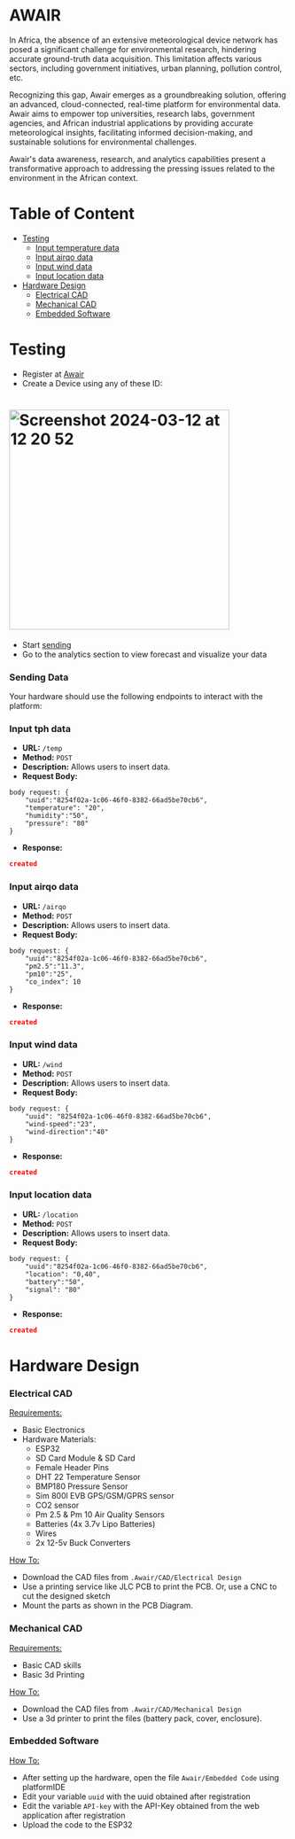 # AWAIR

In Africa, the absence of an extensive meteorological device network has posed a significant challenge for environmental research, hindering accurate ground-truth data acquisition. This limitation affects various sectors, including government initiatives, urban planning, pollution control, etc.

Recognizing this gap, Awair emerges as a groundbreaking solution, offering an advanced, cloud-connected, real-time platform for environmental data. Awair aims to empower top universities, research labs, government agencies, and African industrial applications by providing accurate meteorological insights, facilitating informed decision-making, and sustainable solutions for environmental challenges.

Awair's data awareness, research, and analytics capabilities present a transformative approach to addressing the pressing issues related to the environment in the African context.

# Table of Content
- [Testing](#Testing)
  - [Input temperature data](#input-tph-data)
  - [Input airqo data](#input-airqo-data)
  - [Input wind data](#input-wind-data)
  - [Input location data](#input-location-data)
- [Hardware Design](#hardware-design)
  - [Electrical CAD](#electrical-cad)
  - [Mechanical CAD](#mechanical-cad)
  - [Embedded Software](#embedded-software)
 
# Testing 
- Register at [Awair](https://awair.onrender.com/)
- Create a Device using any of these ID:
# <img width="397" alt="Screenshot 2024-03-12 at 12 20 52" src="https://github.com/nelsonifechukwu/awair/assets/44223263/736d6651-d452-4ca9-a910-d51316c027ef"> 
- Start [sending](#sending-data)  
- Go to the analytics section to view forecast and visualize your data

<h3> Sending Data </h3>
Your hardware should use the following endpoints to interact with the platform: 

### Input tph data

- **URL:** `/temp`
- **Method:** `POST`
- **Description:** Allows users to insert data.
- **Request Body:**
```
body request: {
    "uuid":"8254f02a-1c06-46f0-8382-66ad5be70cb6",
    "temperature": "20",
    "humidity":"50",
    "pressure": "80"
}
```

- **Response:**

```json
created
```

### Input airqo data

- **URL:** `/airqo`
- **Method:** `POST`
- **Description:** Allows users to insert data.
- **Request Body:**
```
body request: {
    "uuid":"8254f02a-1c06-46f0-8382-66ad5be70cb6",
    "pm2.5":"11.3",
    "pm10":"25",
    "co_index": 10
}
```

- **Response:**

```json
created
```

### Input wind data

- **URL:** `/wind`
- **Method:** `POST`
- **Description:** Allows users to insert data.
- **Request Body:**
```
body request: {
    "uuid": "8254f02a-1c06-46f0-8382-66ad5be70cb6",
    "wind-speed":"23",
    "wind-direction":"40"
}
```

- **Response:**

```json
created
```
### Input location data

- **URL:** `/location`
- **Method:** `POST`
- **Description:** Allows users to insert data.
- **Request Body:**
```
body request: {
    "uuid":"8254f02a-1c06-46f0-8382-66ad5be70cb6",
    "location": "0,40",
    "battery":"50",
    "signal": "80"
}
```

- **Response:**

```json
created
```

# Hardware Design
  <h3>Electrical CAD</h3> 
  
  <ins>Requirements: </ins>
  - Basic Electronics
  - Hardware Materials:
    - ESP32
    - SD Card Module & SD Card
    - Female Header Pins
    - DHT 22 Temperature Sensor
    - BMP180 Pressure Sensor
    - Sim 800l EVB GPS/GSM/GPRS sensor
    - CO2 sensor
    - Pm 2.5 & Pm 10 Air Quality Sensors
    - Batteries (4x 3.7v Lipo Batteries)
    - Wires
    - 2x 12-5v Buck Converters
     
 <ins>How To: </ins>
 - Download the CAD files from ```.Awair/CAD/Electrical Design```
 - Use a printing service like JLC PCB to print the PCB. Or, use a CNC to cut the designed sketch
 - Mount the parts as shown in the PCB Diagram.

<h3>Mechanical CAD</h3>

 <ins>Requirements: </ins>
 - Basic CAD skills
 - Basic 3d Printing
   
 <ins>How To: </ins>
 - Download the CAD files from ```.Awair/CAD/Mechanical Design```
 - Use a 3d printer to print the files (battery pack, cover, enclosure).

<h3>Embedded Software</h3>

<ins>How To:</ins>
 - After setting up the hardware, open the file ```Awair/Embedded Code``` using platformIDE
 - Edit your variable ```uuid``` with the uuid obtained after registration
 - Edit the variable ```API-key``` with the API-Key obtained from the web application after registration
 - Upload the code to the ESP32
